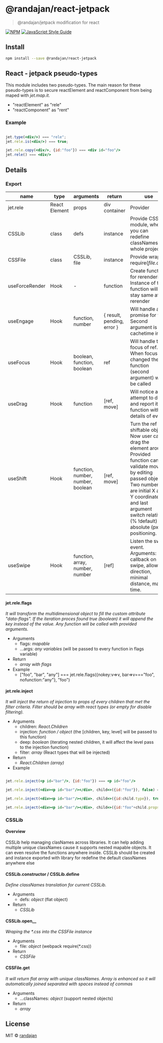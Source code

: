 # @randajan/react-jetpack

> @randajan/jetpack modification for react

[![NPM](https://img.shields.io/npm/v/@randajan/react-jetpack.svg)](https://www.npmjs.com/package/@randajan/react-jetpack) [![JavaScript Style Guide](https://img.shields.io/badge/code_style-standard-brightgreen.svg)](https://standardjs.com)

## Install

```bash
npm install --save @randajan/react-jetpack
```

## __React - jetpack pseudo-types__

This module includes two pseudo-types.
The main reason for these pseudo-types is to secure reactElement and reactComponent from being maped with _jet.map.it_.

 * "reactElement" as "rele"
 * "reactComponent" as "rent"

### Example
```jsx

jet.type(<div/>) === "rele";
jet.rele.is(<div/>) === true;

jet.rele.copy(<div/>, {id:"foo"}) === <div id="foo"/>
jet.rele() === <div/>


```

## __Details__

### __Export__
name | type | arguments | return | use
--- | --- | --- | --- | ---
jet.rele | React Element | props | div container | Provider
CSSLib | class | defs | instance | Provide CSS module, where you can redefine classNames for whole project
CSSFile | class | CSSLib, file | instance | Provide wrap of require(_file.css_). 
useForceRender | Hook | - | function | Create function for rerendering. Instance of this function will stay same after rerender
useEngage | Hook | function, number | { result, pending, error } | Will handle any promise for you. Second argument is cachetime in ms
useFocus | Hook | boolean, function, boolean | ref | Will handle the focus of ref. When focus has changed the function (second argument) will be called
useDrag | Hook | function | [ref, move] | Will notice any attempt to drag and report it to function with details of event
useShift | Hook | function, number, number, boolean | [ref, move] | Turn the ref into shiftable object. Now user can drag the element around. Provided function can validate moving by editing passed object. Two numbers are initial X and Y coordinates and last argument switch relative (% !default) and absolute (px) positioning.
useSwipe | Hook | function, array, number, number | [ref] | Listen the swipe event. Arguments: callback on swipe, allowed direction, minimal distance, max time.

#### __jet.rele.flags__
_It will transform the multidimensional object to fill the custom attribute "data-flags". If the iteration proces found true (boolean) it will append the key instead of the value. Any function will be called with provided arguments._

* Arguments
  * flags: _mapable_
  * ...args: _any variables_ (will be passed to every function in flags variable) 
* Return
  * _array with flags_
* Example
  * ["foo", "bar", "any"] === jet.rele.flags({nokey:v=>v, bar=>v==="foo", nofunction:"any"}, "foo")


#### __jet.rele.inject__
_It will inject the return of injection to props of every children that met the filter criteria. Filter should be array with react types (or empty for disable filtering)._

* Arguments
  * children: _React.Children_
  * injection: _function / object_ (the [children, key, level] will be passed to this function)
  * deep: _boolean_ (iterating nested children, it will affect the level pass to the injection function)
  * filter: _array_ (React types that will be injected)
* Return
  * _React.Children (array)_
* Example

```jsx

jet.rele.inject(<p id="bar"/>, {id:"foo"}) === <p id="foo"/>

jet.rele.inject(<div><p id="bar"/></div>, child=>({id:"foo"}), false) === <div id="foo"><p id="bar"/></div>

jet.rele.inject(<div><p id="bar"/></div>, child=>({id:child.type}), true) === <div id="div"><p id="p"/></div>

jet.rele.inject(<div><p id="bar"/></div>, child=>({id:"foo"+child.props.id}), true, ["p"]) === <div><p id="foobar"/></div>

```

### __CSSLib__

#### __Overview__
CSSLib help managing clasNames across libraries.
It can help adding multiple unique classNames cause it supports nested mapable objects. It can even resolve the functions anywhere inside. CSSLib should be created and instance exported with library for redefine the default classNames anywhere else

#### __CSSLib.constructor / CSSLib.define__
_Define classNames translation for current CSSLib._

* Arguments
  * defs: _object_ (flat object) 
* Return
  * _CSSLib_

#### CSSLib.open__
_Wraping the *.css into the CSSFile instance_

* Arguments
  * file: _object_ (webpack require(*.css)) 
* Return
  * _CSSFile_

#### __CSSFile.get__
_It will return flat array with unique classNames. Array is enhanced so it will automatically joined separated with spaces instead of commas_

* Arguments
  * ...classNames: _object_ (support nested objects) 
* Return
  * _array_


## License

MIT © [randajan](https://github.com/randajan)
